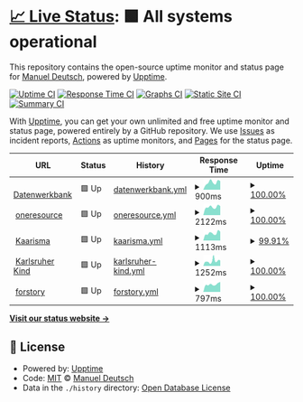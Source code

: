 # [📈 Live Status](https://manueldeutsch.github.io/upptime): <!--live status--> **🟩 All systems operational**

This repository contains the open-source uptime monitor and status page for [Manuel Deutsch](https://www.manuel-deutsch.de/?likes=github), powered by [Upptime](https://github.com/upptime/upptime).

[![Uptime CI](https://github.com/manueldeutsch/upptime/workflows/Uptime%20CI/badge.svg)](https://github.com/manueldeutsch/upptime/actions?query=workflow%3A%22Uptime+CI%22)
[![Response Time CI](https://github.com/manueldeutsch/upptime/workflows/Response%20Time%20CI/badge.svg)](https://github.com/manueldeutsch/upptime/actions?query=workflow%3A%22Response+Time+CI%22)
[![Graphs CI](https://github.com/manueldeutsch/upptime/workflows/Graphs%20CI/badge.svg)](https://github.com/manueldeutsch/upptime/actions?query=workflow%3A%22Graphs+CI%22)
[![Static Site CI](https://github.com/manueldeutsch/upptime/workflows/Static%20Site%20CI/badge.svg)](https://github.com/manueldeutsch/upptime/actions?query=workflow%3A%22Static+Site+CI%22)
[![Summary CI](https://github.com/manueldeutsch/upptime/workflows/Summary%20CI/badge.svg)](https://github.com/manueldeutsch/upptime/actions?query=workflow%3A%22Summary+CI%22)

With [Upptime](https://upptime.js.org), you can get your own unlimited and free uptime monitor and status page, powered entirely by a GitHub repository. We use [Issues](https://github.com/manueldeutsch/upptime/issues) as incident reports, [Actions](https://github.com/manueldeutsch/upptime/actions) as uptime monitors, and [Pages](https://manueldeutsch.github.io/upptime) for the status page.

<!--start: status pages-->
<!-- This summary is generated by Upptime (https://github.com/upptime/upptime) -->
<!-- Do not edit this manually, your changes will be overwritten -->
<!-- prettier-ignore -->
| URL | Status | History | Response Time | Uptime |
| --- | ------ | ------- | ------------- | ------ |
| <img alt="" src="https://icons.duckduckgo.com/ip3/www.datenwerkbank.de.ico" height="13"> [Datenwerkbank](https://www.datenwerkbank.de) | 🟩 Up | [datenwerkbank.yml](https://github.com/manueldeutsch/upptime/commits/HEAD/history/datenwerkbank.yml) | <details><summary><img alt="Response time graph" src="./graphs/datenwerkbank/response-time-week.png" height="20"> 900ms</summary><br><a href="https://manueldeutsch.github.io/upptime/history/datenwerkbank"><img alt="Response time 1035" src="https://img.shields.io/endpoint?url=https%3A%2F%2Fraw.githubusercontent.com%2Fmanueldeutsch%2Fupptime%2FHEAD%2Fapi%2Fdatenwerkbank%2Fresponse-time.json"></a><br><a href="https://manueldeutsch.github.io/upptime/history/datenwerkbank"><img alt="24-hour response time 1059" src="https://img.shields.io/endpoint?url=https%3A%2F%2Fraw.githubusercontent.com%2Fmanueldeutsch%2Fupptime%2FHEAD%2Fapi%2Fdatenwerkbank%2Fresponse-time-day.json"></a><br><a href="https://manueldeutsch.github.io/upptime/history/datenwerkbank"><img alt="7-day response time 900" src="https://img.shields.io/endpoint?url=https%3A%2F%2Fraw.githubusercontent.com%2Fmanueldeutsch%2Fupptime%2FHEAD%2Fapi%2Fdatenwerkbank%2Fresponse-time-week.json"></a><br><a href="https://manueldeutsch.github.io/upptime/history/datenwerkbank"><img alt="30-day response time 817" src="https://img.shields.io/endpoint?url=https%3A%2F%2Fraw.githubusercontent.com%2Fmanueldeutsch%2Fupptime%2FHEAD%2Fapi%2Fdatenwerkbank%2Fresponse-time-month.json"></a><br><a href="https://manueldeutsch.github.io/upptime/history/datenwerkbank"><img alt="1-year response time 1017" src="https://img.shields.io/endpoint?url=https%3A%2F%2Fraw.githubusercontent.com%2Fmanueldeutsch%2Fupptime%2FHEAD%2Fapi%2Fdatenwerkbank%2Fresponse-time-year.json"></a></details> | <details><summary><a href="https://manueldeutsch.github.io/upptime/history/datenwerkbank">100.00%</a></summary><a href="https://manueldeutsch.github.io/upptime/history/datenwerkbank"><img alt="All-time uptime 99.97%" src="https://img.shields.io/endpoint?url=https%3A%2F%2Fraw.githubusercontent.com%2Fmanueldeutsch%2Fupptime%2FHEAD%2Fapi%2Fdatenwerkbank%2Fuptime.json"></a><br><a href="https://manueldeutsch.github.io/upptime/history/datenwerkbank"><img alt="24-hour uptime 100.00%" src="https://img.shields.io/endpoint?url=https%3A%2F%2Fraw.githubusercontent.com%2Fmanueldeutsch%2Fupptime%2FHEAD%2Fapi%2Fdatenwerkbank%2Fuptime-day.json"></a><br><a href="https://manueldeutsch.github.io/upptime/history/datenwerkbank"><img alt="7-day uptime 100.00%" src="https://img.shields.io/endpoint?url=https%3A%2F%2Fraw.githubusercontent.com%2Fmanueldeutsch%2Fupptime%2FHEAD%2Fapi%2Fdatenwerkbank%2Fuptime-week.json"></a><br><a href="https://manueldeutsch.github.io/upptime/history/datenwerkbank"><img alt="30-day uptime 99.96%" src="https://img.shields.io/endpoint?url=https%3A%2F%2Fraw.githubusercontent.com%2Fmanueldeutsch%2Fupptime%2FHEAD%2Fapi%2Fdatenwerkbank%2Fuptime-month.json"></a><br><a href="https://manueldeutsch.github.io/upptime/history/datenwerkbank"><img alt="1-year uptime 99.96%" src="https://img.shields.io/endpoint?url=https%3A%2F%2Fraw.githubusercontent.com%2Fmanueldeutsch%2Fupptime%2FHEAD%2Fapi%2Fdatenwerkbank%2Fuptime-year.json"></a></details>
| <img alt="" src="https://icons.duckduckgo.com/ip3/www.oneresource.com.ico" height="13"> [oneresource](https://www.oneresource.com) | 🟩 Up | [oneresource.yml](https://github.com/manueldeutsch/upptime/commits/HEAD/history/oneresource.yml) | <details><summary><img alt="Response time graph" src="./graphs/oneresource/response-time-week.png" height="20"> 2122ms</summary><br><a href="https://manueldeutsch.github.io/upptime/history/oneresource"><img alt="Response time 1944" src="https://img.shields.io/endpoint?url=https%3A%2F%2Fraw.githubusercontent.com%2Fmanueldeutsch%2Fupptime%2FHEAD%2Fapi%2Foneresource%2Fresponse-time.json"></a><br><a href="https://manueldeutsch.github.io/upptime/history/oneresource"><img alt="24-hour response time 2359" src="https://img.shields.io/endpoint?url=https%3A%2F%2Fraw.githubusercontent.com%2Fmanueldeutsch%2Fupptime%2FHEAD%2Fapi%2Foneresource%2Fresponse-time-day.json"></a><br><a href="https://manueldeutsch.github.io/upptime/history/oneresource"><img alt="7-day response time 2122" src="https://img.shields.io/endpoint?url=https%3A%2F%2Fraw.githubusercontent.com%2Fmanueldeutsch%2Fupptime%2FHEAD%2Fapi%2Foneresource%2Fresponse-time-week.json"></a><br><a href="https://manueldeutsch.github.io/upptime/history/oneresource"><img alt="30-day response time 1986" src="https://img.shields.io/endpoint?url=https%3A%2F%2Fraw.githubusercontent.com%2Fmanueldeutsch%2Fupptime%2FHEAD%2Fapi%2Foneresource%2Fresponse-time-month.json"></a><br><a href="https://manueldeutsch.github.io/upptime/history/oneresource"><img alt="1-year response time 1971" src="https://img.shields.io/endpoint?url=https%3A%2F%2Fraw.githubusercontent.com%2Fmanueldeutsch%2Fupptime%2FHEAD%2Fapi%2Foneresource%2Fresponse-time-year.json"></a></details> | <details><summary><a href="https://manueldeutsch.github.io/upptime/history/oneresource">100.00%</a></summary><a href="https://manueldeutsch.github.io/upptime/history/oneresource"><img alt="All-time uptime 99.97%" src="https://img.shields.io/endpoint?url=https%3A%2F%2Fraw.githubusercontent.com%2Fmanueldeutsch%2Fupptime%2FHEAD%2Fapi%2Foneresource%2Fuptime.json"></a><br><a href="https://manueldeutsch.github.io/upptime/history/oneresource"><img alt="24-hour uptime 100.00%" src="https://img.shields.io/endpoint?url=https%3A%2F%2Fraw.githubusercontent.com%2Fmanueldeutsch%2Fupptime%2FHEAD%2Fapi%2Foneresource%2Fuptime-day.json"></a><br><a href="https://manueldeutsch.github.io/upptime/history/oneresource"><img alt="7-day uptime 100.00%" src="https://img.shields.io/endpoint?url=https%3A%2F%2Fraw.githubusercontent.com%2Fmanueldeutsch%2Fupptime%2FHEAD%2Fapi%2Foneresource%2Fuptime-week.json"></a><br><a href="https://manueldeutsch.github.io/upptime/history/oneresource"><img alt="30-day uptime 100.00%" src="https://img.shields.io/endpoint?url=https%3A%2F%2Fraw.githubusercontent.com%2Fmanueldeutsch%2Fupptime%2FHEAD%2Fapi%2Foneresource%2Fuptime-month.json"></a><br><a href="https://manueldeutsch.github.io/upptime/history/oneresource"><img alt="1-year uptime 99.96%" src="https://img.shields.io/endpoint?url=https%3A%2F%2Fraw.githubusercontent.com%2Fmanueldeutsch%2Fupptime%2FHEAD%2Fapi%2Foneresource%2Fuptime-year.json"></a></details>
| <img alt="" src="https://icons.duckduckgo.com/ip3/www.kaarisma.de.ico" height="13"> [Kaarisma](https://www.kaarisma.de) | 🟩 Up | [kaarisma.yml](https://github.com/manueldeutsch/upptime/commits/HEAD/history/kaarisma.yml) | <details><summary><img alt="Response time graph" src="./graphs/kaarisma/response-time-week.png" height="20"> 1113ms</summary><br><a href="https://manueldeutsch.github.io/upptime/history/kaarisma"><img alt="Response time 1052" src="https://img.shields.io/endpoint?url=https%3A%2F%2Fraw.githubusercontent.com%2Fmanueldeutsch%2Fupptime%2FHEAD%2Fapi%2Fkaarisma%2Fresponse-time.json"></a><br><a href="https://manueldeutsch.github.io/upptime/history/kaarisma"><img alt="24-hour response time 1116" src="https://img.shields.io/endpoint?url=https%3A%2F%2Fraw.githubusercontent.com%2Fmanueldeutsch%2Fupptime%2FHEAD%2Fapi%2Fkaarisma%2Fresponse-time-day.json"></a><br><a href="https://manueldeutsch.github.io/upptime/history/kaarisma"><img alt="7-day response time 1113" src="https://img.shields.io/endpoint?url=https%3A%2F%2Fraw.githubusercontent.com%2Fmanueldeutsch%2Fupptime%2FHEAD%2Fapi%2Fkaarisma%2Fresponse-time-week.json"></a><br><a href="https://manueldeutsch.github.io/upptime/history/kaarisma"><img alt="30-day response time 1026" src="https://img.shields.io/endpoint?url=https%3A%2F%2Fraw.githubusercontent.com%2Fmanueldeutsch%2Fupptime%2FHEAD%2Fapi%2Fkaarisma%2Fresponse-time-month.json"></a><br><a href="https://manueldeutsch.github.io/upptime/history/kaarisma"><img alt="1-year response time 1052" src="https://img.shields.io/endpoint?url=https%3A%2F%2Fraw.githubusercontent.com%2Fmanueldeutsch%2Fupptime%2FHEAD%2Fapi%2Fkaarisma%2Fresponse-time-year.json"></a></details> | <details><summary><a href="https://manueldeutsch.github.io/upptime/history/kaarisma">99.91%</a></summary><a href="https://manueldeutsch.github.io/upptime/history/kaarisma"><img alt="All-time uptime 99.89%" src="https://img.shields.io/endpoint?url=https%3A%2F%2Fraw.githubusercontent.com%2Fmanueldeutsch%2Fupptime%2FHEAD%2Fapi%2Fkaarisma%2Fuptime.json"></a><br><a href="https://manueldeutsch.github.io/upptime/history/kaarisma"><img alt="24-hour uptime 99.38%" src="https://img.shields.io/endpoint?url=https%3A%2F%2Fraw.githubusercontent.com%2Fmanueldeutsch%2Fupptime%2FHEAD%2Fapi%2Fkaarisma%2Fuptime-day.json"></a><br><a href="https://manueldeutsch.github.io/upptime/history/kaarisma"><img alt="7-day uptime 99.91%" src="https://img.shields.io/endpoint?url=https%3A%2F%2Fraw.githubusercontent.com%2Fmanueldeutsch%2Fupptime%2FHEAD%2Fapi%2Fkaarisma%2Fuptime-week.json"></a><br><a href="https://manueldeutsch.github.io/upptime/history/kaarisma"><img alt="30-day uptime 99.98%" src="https://img.shields.io/endpoint?url=https%3A%2F%2Fraw.githubusercontent.com%2Fmanueldeutsch%2Fupptime%2FHEAD%2Fapi%2Fkaarisma%2Fuptime-month.json"></a><br><a href="https://manueldeutsch.github.io/upptime/history/kaarisma"><img alt="1-year uptime 99.89%" src="https://img.shields.io/endpoint?url=https%3A%2F%2Fraw.githubusercontent.com%2Fmanueldeutsch%2Fupptime%2FHEAD%2Fapi%2Fkaarisma%2Fuptime-year.json"></a></details>
| <img alt="" src="https://icons.duckduckgo.com/ip3/www.karlsruher-kind.de.ico" height="13"> [Karlsruher Kind](https://www.karlsruher-kind.de) | 🟩 Up | [karlsruher-kind.yml](https://github.com/manueldeutsch/upptime/commits/HEAD/history/karlsruher-kind.yml) | <details><summary><img alt="Response time graph" src="./graphs/karlsruher-kind/response-time-week.png" height="20"> 1252ms</summary><br><a href="https://manueldeutsch.github.io/upptime/history/karlsruher-kind"><img alt="Response time 2381" src="https://img.shields.io/endpoint?url=https%3A%2F%2Fraw.githubusercontent.com%2Fmanueldeutsch%2Fupptime%2FHEAD%2Fapi%2Fkarlsruher-kind%2Fresponse-time.json"></a><br><a href="https://manueldeutsch.github.io/upptime/history/karlsruher-kind"><img alt="24-hour response time 1418" src="https://img.shields.io/endpoint?url=https%3A%2F%2Fraw.githubusercontent.com%2Fmanueldeutsch%2Fupptime%2FHEAD%2Fapi%2Fkarlsruher-kind%2Fresponse-time-day.json"></a><br><a href="https://manueldeutsch.github.io/upptime/history/karlsruher-kind"><img alt="7-day response time 1252" src="https://img.shields.io/endpoint?url=https%3A%2F%2Fraw.githubusercontent.com%2Fmanueldeutsch%2Fupptime%2FHEAD%2Fapi%2Fkarlsruher-kind%2Fresponse-time-week.json"></a><br><a href="https://manueldeutsch.github.io/upptime/history/karlsruher-kind"><img alt="30-day response time 1193" src="https://img.shields.io/endpoint?url=https%3A%2F%2Fraw.githubusercontent.com%2Fmanueldeutsch%2Fupptime%2FHEAD%2Fapi%2Fkarlsruher-kind%2Fresponse-time-month.json"></a><br><a href="https://manueldeutsch.github.io/upptime/history/karlsruher-kind"><img alt="1-year response time 2381" src="https://img.shields.io/endpoint?url=https%3A%2F%2Fraw.githubusercontent.com%2Fmanueldeutsch%2Fupptime%2FHEAD%2Fapi%2Fkarlsruher-kind%2Fresponse-time-year.json"></a></details> | <details><summary><a href="https://manueldeutsch.github.io/upptime/history/karlsruher-kind">100.00%</a></summary><a href="https://manueldeutsch.github.io/upptime/history/karlsruher-kind"><img alt="All-time uptime 99.73%" src="https://img.shields.io/endpoint?url=https%3A%2F%2Fraw.githubusercontent.com%2Fmanueldeutsch%2Fupptime%2FHEAD%2Fapi%2Fkarlsruher-kind%2Fuptime.json"></a><br><a href="https://manueldeutsch.github.io/upptime/history/karlsruher-kind"><img alt="24-hour uptime 100.00%" src="https://img.shields.io/endpoint?url=https%3A%2F%2Fraw.githubusercontent.com%2Fmanueldeutsch%2Fupptime%2FHEAD%2Fapi%2Fkarlsruher-kind%2Fuptime-day.json"></a><br><a href="https://manueldeutsch.github.io/upptime/history/karlsruher-kind"><img alt="7-day uptime 100.00%" src="https://img.shields.io/endpoint?url=https%3A%2F%2Fraw.githubusercontent.com%2Fmanueldeutsch%2Fupptime%2FHEAD%2Fapi%2Fkarlsruher-kind%2Fuptime-week.json"></a><br><a href="https://manueldeutsch.github.io/upptime/history/karlsruher-kind"><img alt="30-day uptime 100.00%" src="https://img.shields.io/endpoint?url=https%3A%2F%2Fraw.githubusercontent.com%2Fmanueldeutsch%2Fupptime%2FHEAD%2Fapi%2Fkarlsruher-kind%2Fuptime-month.json"></a><br><a href="https://manueldeutsch.github.io/upptime/history/karlsruher-kind"><img alt="1-year uptime 99.73%" src="https://img.shields.io/endpoint?url=https%3A%2F%2Fraw.githubusercontent.com%2Fmanueldeutsch%2Fupptime%2FHEAD%2Fapi%2Fkarlsruher-kind%2Fuptime-year.json"></a></details>
| <img alt="" src="https://icons.duckduckgo.com/ip3/www.forstory.de.ico" height="13"> [forstory](https://www.forstory.de) | 🟩 Up | [forstory.yml](https://github.com/manueldeutsch/upptime/commits/HEAD/history/forstory.yml) | <details><summary><img alt="Response time graph" src="./graphs/forstory/response-time-week.png" height="20"> 797ms</summary><br><a href="https://manueldeutsch.github.io/upptime/history/forstory"><img alt="Response time 744" src="https://img.shields.io/endpoint?url=https%3A%2F%2Fraw.githubusercontent.com%2Fmanueldeutsch%2Fupptime%2FHEAD%2Fapi%2Fforstory%2Fresponse-time.json"></a><br><a href="https://manueldeutsch.github.io/upptime/history/forstory"><img alt="24-hour response time 1041" src="https://img.shields.io/endpoint?url=https%3A%2F%2Fraw.githubusercontent.com%2Fmanueldeutsch%2Fupptime%2FHEAD%2Fapi%2Fforstory%2Fresponse-time-day.json"></a><br><a href="https://manueldeutsch.github.io/upptime/history/forstory"><img alt="7-day response time 797" src="https://img.shields.io/endpoint?url=https%3A%2F%2Fraw.githubusercontent.com%2Fmanueldeutsch%2Fupptime%2FHEAD%2Fapi%2Fforstory%2Fresponse-time-week.json"></a><br><a href="https://manueldeutsch.github.io/upptime/history/forstory"><img alt="30-day response time 763" src="https://img.shields.io/endpoint?url=https%3A%2F%2Fraw.githubusercontent.com%2Fmanueldeutsch%2Fupptime%2FHEAD%2Fapi%2Fforstory%2Fresponse-time-month.json"></a><br><a href="https://manueldeutsch.github.io/upptime/history/forstory"><img alt="1-year response time 744" src="https://img.shields.io/endpoint?url=https%3A%2F%2Fraw.githubusercontent.com%2Fmanueldeutsch%2Fupptime%2FHEAD%2Fapi%2Fforstory%2Fresponse-time-year.json"></a></details> | <details><summary><a href="https://manueldeutsch.github.io/upptime/history/forstory">100.00%</a></summary><a href="https://manueldeutsch.github.io/upptime/history/forstory"><img alt="All-time uptime 99.99%" src="https://img.shields.io/endpoint?url=https%3A%2F%2Fraw.githubusercontent.com%2Fmanueldeutsch%2Fupptime%2FHEAD%2Fapi%2Fforstory%2Fuptime.json"></a><br><a href="https://manueldeutsch.github.io/upptime/history/forstory"><img alt="24-hour uptime 100.00%" src="https://img.shields.io/endpoint?url=https%3A%2F%2Fraw.githubusercontent.com%2Fmanueldeutsch%2Fupptime%2FHEAD%2Fapi%2Fforstory%2Fuptime-day.json"></a><br><a href="https://manueldeutsch.github.io/upptime/history/forstory"><img alt="7-day uptime 100.00%" src="https://img.shields.io/endpoint?url=https%3A%2F%2Fraw.githubusercontent.com%2Fmanueldeutsch%2Fupptime%2FHEAD%2Fapi%2Fforstory%2Fuptime-week.json"></a><br><a href="https://manueldeutsch.github.io/upptime/history/forstory"><img alt="30-day uptime 100.00%" src="https://img.shields.io/endpoint?url=https%3A%2F%2Fraw.githubusercontent.com%2Fmanueldeutsch%2Fupptime%2FHEAD%2Fapi%2Fforstory%2Fuptime-month.json"></a><br><a href="https://manueldeutsch.github.io/upptime/history/forstory"><img alt="1-year uptime 99.99%" src="https://img.shields.io/endpoint?url=https%3A%2F%2Fraw.githubusercontent.com%2Fmanueldeutsch%2Fupptime%2FHEAD%2Fapi%2Fforstory%2Fuptime-year.json"></a></details>

<!--end: status pages-->

[**Visit our status website →**](https://manueldeutsch.github.io/upptime)

## 📄 License

- Powered by: [Upptime](https://github.com/upptime/upptime)
- Code: [MIT](./LICENSE) © [Manuel Deutsch](https://www.manuel-deutsch.de/?likes=github)
- Data in the `./history` directory: [Open Database License](https://opendatacommons.org/licenses/odbl/1-0/)
